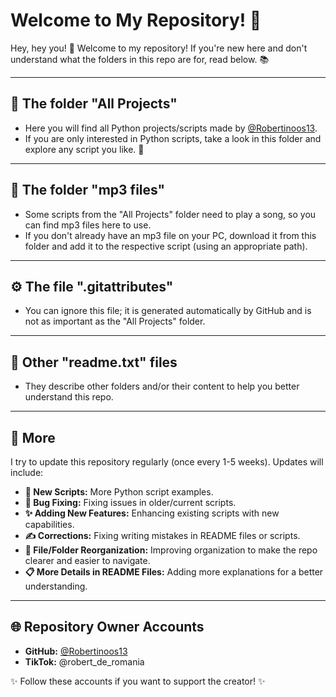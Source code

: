
# Welcome to My Repository! 🎉

Hey, hey you! 👋 Welcome to my repository! If you're new here and don't understand what the folders in this repo are for, read below. 📚

---

## 📁 The folder "All Projects"
- Here you will find all Python projects/scripts made by [@Robertinoos13](https://github.com/Robertinoos13).
- If you are only interested in Python scripts, take a look in this folder and explore any script you like. 🧐

---

## 🎵 The folder "mp3 files"
- Some scripts from the "All Projects" folder need to play a song, so you can find mp3 files here to use.
- If you don't already have an mp3 file on your PC, download it from this folder and add it to the respective script (using an appropriate path).

---

## ⚙️ The file ".gitattributes"
- You can ignore this file; it is generated automatically by GitHub and is not as important as the "All Projects" folder.

---

## 📄 Other "readme.txt" files
- They describe other folders and/or their content to help you better understand this repo.

---

## 🔄 More
I try to update this repository regularly (once every 1-5 weeks). Updates will include:
- **📜 New Scripts:** More Python script examples.
- **🐞 Bug Fixing:** Fixing issues in older/current scripts.
- **✨ Adding New Features:** Enhancing existing scripts with new capabilities.
- **✍️ Corrections:** Fixing writing mistakes in README files or scripts.
- **📁 File/Folder Reorganization:** Improving organization to make the repo clearer and easier to navigate.
- **📋 More Details in README Files:** Adding more explanations for a better understanding.

---

## 🌐 Repository Owner Accounts
- **GitHub:** [@Robertinoos13](https://github.com/Robertinoos13)
- **TikTok:** @robert_de_romania

✨ Follow these accounts if you want to support the creator! ✨
